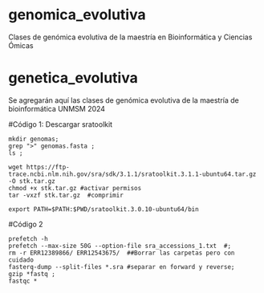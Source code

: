 # genomica_evolutiva
Clases de genómica evolutiva de la maestría en Bioinformática y Ciencias Ómicas

# genetica_evolutiva
Se agregarán aquí las clases de genómica evolutiva de la maestría de bioinformática UNMSM 2024


#Código 1: Descargar sratoolkit

```
mkdir genomas;
grep ">" genomas.fasta ;
ls ;

wget https://ftp-trace.ncbi.nlm.nih.gov/sra/sdk/3.1.1/sratoolkit.3.1.1-ubuntu64.tar.gz -O stk.tar.gz
chmod +x stk.tar.gz #activar permisos
tar -vxzf stk.tar.gz  #comprimir

export PATH=$PATH:$PWD/sratoolkit.3.0.10-ubuntu64/bin

```


#Código 2

```
prefetch -h 
prefetch --max-size 50G --option-file sra_accessions_1.txt  #;
rm -r ERR12389866/ ERR12543675/  ##Borrar las carpetas pero con cuidado
fasterq-dump --split-files *.sra #separar en forward y reverse;
gzip *fastq ;
fastqc *
```
